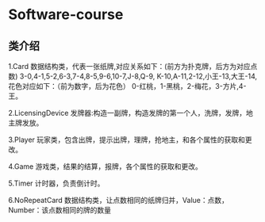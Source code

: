 # Software-course

## 类介绍
1.Card  数据结构类，代表一张纸牌,对应关系如下：(前方为扑克牌，后方为对应点数)
3-0,4-1,5-2,6-3,7-4,8-5,9-6,10-7,J-8,Q-9, K-10,A-11,2-12,小王-13,大王-14,
花色对应如下：（前为数字，后为花色）
0-红桃，1-黑桃，2-梅花，3-方片,4-王。

2.LicensingDevice 发牌器:构造一副牌，构造发牌的第一个人，洗牌，发牌，地主牌发放。

3.Player 玩家类，包含出牌，提示出牌，理牌，抢地主，和各个属性的获取和更改。

4.Game 游戏类，结果的结算，报牌，各个属性的获取和更改。

5.Timer 计时器，负责倒计时。

6.NoRepeatCard 数据结构类，让点数相同的纸牌归并，Value：点数，Number：该点数相同的牌的数量
